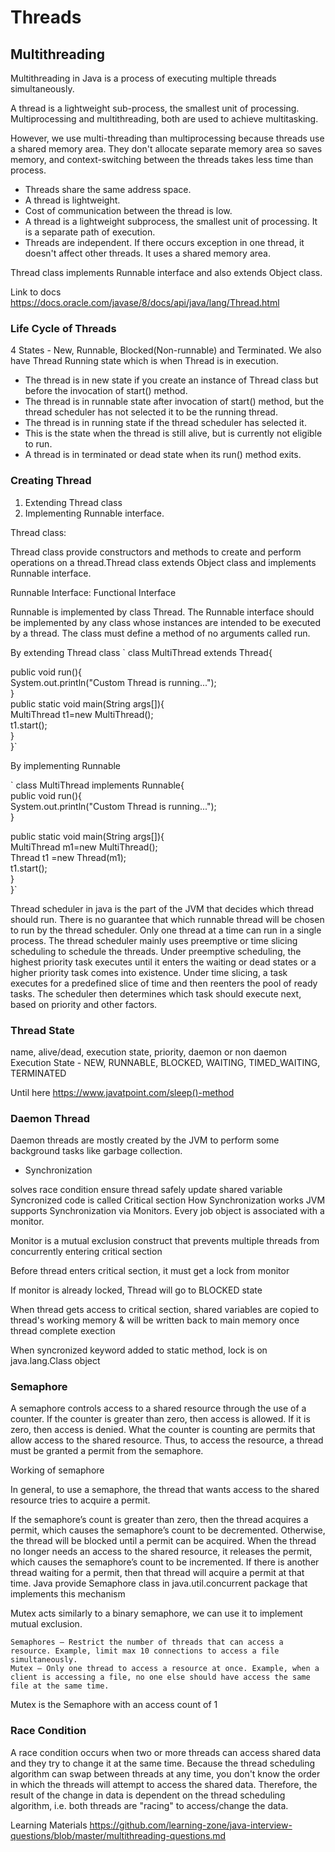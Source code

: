 # Threads

## Multithreading
Multithreading in Java is a process of executing multiple threads simultaneously.

A thread is a lightweight sub-process, the smallest unit of processing. Multiprocessing and multithreading, both are used to achieve multitasking.

However, we use multi-threading than multiprocessing because threads use a shared memory area. They don't allocate separate memory area so saves memory, and context-switching between the threads takes less time than process.

- Threads share the same address space.
- A thread is lightweight.
- Cost of communication between the thread is low.
- A thread is a lightweight subprocess, the smallest unit of processing. It is a separate path of execution.
- Threads are independent. If there occurs exception in one thread, it doesn't affect other threads. It uses a shared memory area.

Thread class implements Runnable interface and also extends Object class.

Link to docs
https://docs.oracle.com/javase/8/docs/api/java/lang/Thread.html

### Life Cycle of Threads
4 States - New, Runnable, Blocked(Non-runnable) and Terminated. 
We also have Thread Running state which is when Thread is in execution.

- The thread is in new state if you create an instance of Thread class but before the invocation of start() method.
- The thread is in runnable state after invocation of start() method, but the thread scheduler has not selected it to be the running thread.
- The thread is in running state if the thread scheduler has selected it.
- This is the state when the thread is still alive, but is currently not eligible to run.
- A thread is in terminated or dead state when its run() method exits.

### Creating Thread
1. Extending Thread class
2. Implementing Runnable interface.

Thread class:

Thread class provide constructors and methods to create and perform operations on a thread.Thread class extends Object class and implements Runnable interface.

Runnable Interface: Functional Interface

Runnable is implemented by class Thread.
The Runnable interface should be implemented by any class whose instances are intended to be executed by a thread. 
The class must define a method of no arguments called run.

By extending Thread class
`
class MultiThread extends Thread{  

 public void run(){  
 System.out.println("Custom Thread is running...");  
 }  
 public static void main(String args[]){  
 MultiThread t1=new MultiThread();  
 t1.start();  
  }  
 }`
 
By implementing Runnable

`
class MultiThread implements Runnable{  
public void run(){  
System.out.println("Custom Thread is running...");  
}  
  
public static void main(String args[]){  
MultiThread m1=new MultiThread();  
Thread t1 =new Thread(m1);  
t1.start();  
 }  
}`

Thread scheduler in java is the part of the JVM that decides which thread should run.
There is no guarantee that which runnable thread will be chosen to run by the thread scheduler.
Only one thread at a time can run in a single process.
The thread scheduler mainly uses preemptive or time slicing scheduling to schedule the threads.
Under preemptive scheduling, the highest priority task executes until it enters the waiting or dead states or a higher priority task comes into existence. Under time slicing, a task executes for a predefined slice of time and then reenters the pool of ready tasks. The scheduler then determines which task should execute next, based on priority and other factors.

### Thread State
name, alive/dead, execution state, priority, daemon or non daemon
Execution State - NEW, RUNNABLE, BLOCKED, WAITING, TIMED_WAITING, TERMINATED

Until here
https://www.javatpoint.com/sleep()-method

### Daemon Thread
Daemon threads are mostly created by the JVM to perform some background tasks like garbage collection.

- Synchronization

solves race condition
ensure thread safely update shared variable
Syncronized code is called Critical section
How Synchronization works
JVM supports Synchronization via Monitors. Every job object is associated with a monitor.

Monitor is a mutual exclusion construct that prevents multiple threads from concurrently entering critical section

Before thread enters critical section, it must get a lock from monitor

If monitor is already locked, Thread will go to BLOCKED state

When thread gets access to critical section, shared variables are copied to thread's working memory & will be written back to main memory once thread complete exection

When syncronized keyword added to static method, lock is on java.lang.Class object


### Semaphore
A semaphore controls access to a shared resource through the use of a counter. If the counter is greater than zero, then access is allowed. If it is zero, then access is denied. What the counter is counting are permits that allow access to the shared resource. Thus, to access the resource, a thread must be granted a permit from the semaphore.
    
Working of semaphore
    
In general, to use a semaphore, the thread that wants access to the shared resource tries to acquire a permit.
    
If the semaphore’s count is greater than zero, then the thread acquires a permit, which causes the semaphore’s count to be decremented.
Otherwise, the thread will be blocked until a permit can be acquired.
When the thread no longer needs an access to the shared resource, it releases the permit, which causes the semaphore’s count to be incremented.
If there is another thread waiting for a permit, then that thread will acquire a permit at that time.
Java provide Semaphore class in java.util.concurrent package that implements this mechanism

Mutex acts similarly to a binary semaphore, we can use it to implement mutual exclusion.

    Semaphores – Restrict the number of threads that can access a resource. Example, limit max 10 connections to access a file simultaneously.
    Mutex – Only one thread to access a resource at once. Example, when a client is accessing a file, no one else should have access the same file at the same time.

Mutex is the Semaphore with an access count of 1

### Race Condition
A race condition occurs when two or more threads can access shared data and 
they try to change it at the same time. 
Because the thread scheduling algorithm can swap between threads at any time, 
you don't know the order in which the threads will attempt to access the shared data. 
Therefore, the result of the change in data is dependent on the thread scheduling 
algorithm, i.e. both threads are "racing" to access/change the data.

Learning Materials
https://github.com/learning-zone/java-interview-questions/blob/master/multithreading-questions.md